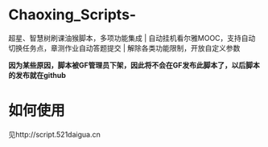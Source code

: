 # Chaoxing_Scripts-
超星、智慧树刷课油猴脚本，多项功能集成 | 自动挂机看尔雅MOOC，支持自动切换任务点，章测作业自动答题提交 | 解除各类功能限制，开放自定义参数 

**因为某些原因，脚本被GF管理员下架，因此将不会在GF发布此脚本了，以后脚本的发布就在github**

# 如何使用
见http://script.521daigua.cn
